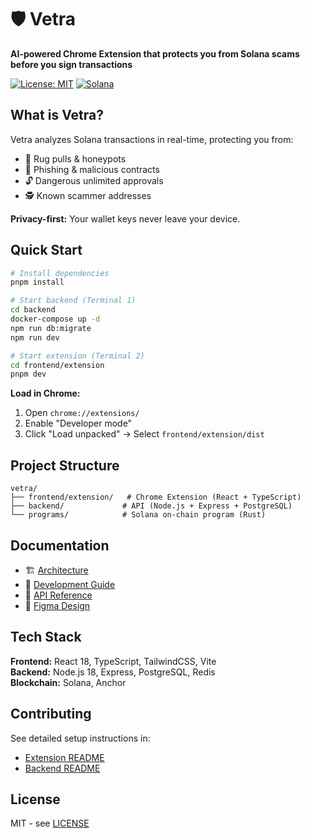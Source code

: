# 🛡️ Vetra

**AI-powered Chrome Extension that protects you from Solana scams before you sign transactions**

[![License: MIT](https://img.shields.io/badge/License-MIT-yellow.svg)](https://opensource.org/licenses/MIT)
[![Solana](https://img.shields.io/badge/Solana-Blockchain-purple)](https://solana.com/)

## What is Vetra?

Vetra analyzes Solana transactions in real-time, protecting you from:
- 🚫 Rug pulls & honeypots
- 🎣 Phishing & malicious contracts  
- 🔓 Dangerous unlimited approvals
- 🕵️ Known scammer addresses

**Privacy-first:** Your wallet keys never leave your device.

## Quick Start

```bash
# Install dependencies
pnpm install

# Start backend (Terminal 1)
cd backend
docker-compose up -d
npm run db:migrate
npm run dev

# Start extension (Terminal 2)
cd frontend/extension
pnpm dev
```

**Load in Chrome:**
1. Open `chrome://extensions/`
2. Enable "Developer mode"
3. Click "Load unpacked" → Select `frontend/extension/dist`

## Project Structure

```
vetra/
├── frontend/extension/   # Chrome Extension (React + TypeScript)
├── backend/             # API (Node.js + Express + PostgreSQL)
└── programs/            # Solana on-chain program (Rust)
```

## Documentation

- 🏗️ [Architecture](docs/ARCHITECTURE.md)
- 🔧 [Development Guide](docs/DEVELOPMENT.md)
- 📡 [API Reference](backend/docs/MULTI_AGENT_API_SPEC.md)
- 🎨 [Figma Design](https://www.figma.com/design/JiMUat5vZNmV2lQ3Xcf16B/VETRA-IA)

## Tech Stack

**Frontend:** React 18, TypeScript, TailwindCSS, Vite  
**Backend:** Node.js 18, Express, PostgreSQL, Redis  
**Blockchain:** Solana, Anchor

## Contributing

See detailed setup instructions in:
- [Extension README](frontend/extension/README.md)
- [Backend README](backend/README.md)

## License

MIT - see [LICENSE](LICENSE)
